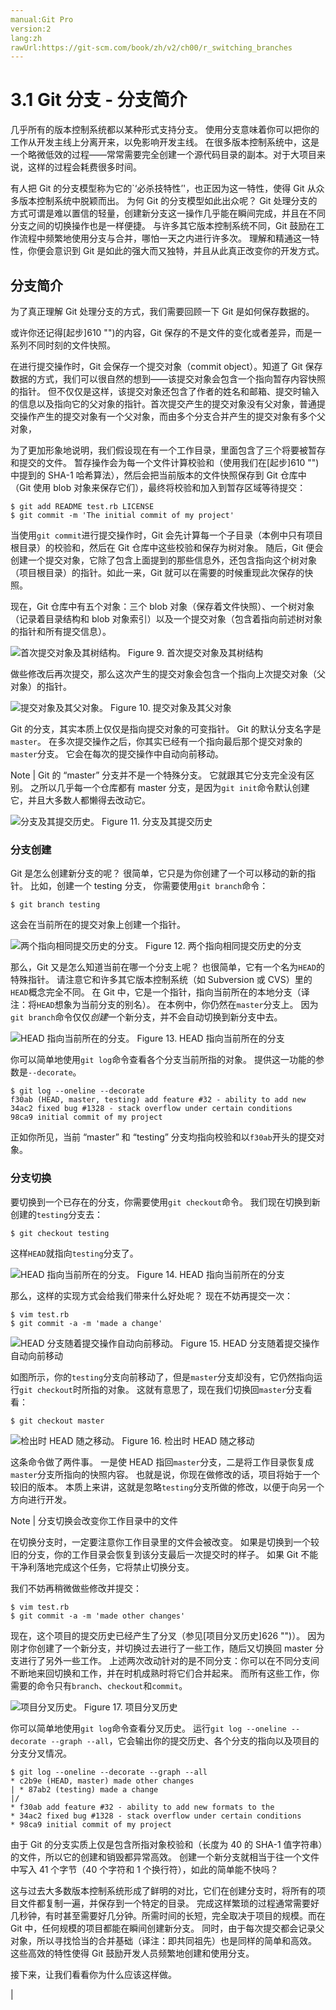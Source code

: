 ```yaml
---
manual:Git Pro
version:2
lang:zh
rawUrl:https://git-scm.com/book/zh/v2/ch00/r_switching_branches
---
```



# 3.1 Git 分支 - 分支简介


几乎所有的版本控制系统都以某种形式支持分支。 使用分支意味着你可以把你的工作从开发主线上分离开来，以免影响开发主线。 在很多版本控制系统中，这是一个略微低效的过程——常常需要完全创建一个源代码目录的副本。对于大项目来说，这样的过程会耗费很多时间。



有人把 Git 的分支模型称为它的`‘必杀技特性’&#39;，也正因为这一特性，使得 Git 从众多版本控制系统中脱颖而出。 为何 Git 的分支模型如此出众呢？ Git 处理分支的方式可谓是难以置信的轻量，创建新分支这一操作几乎能在瞬间完成，并且在不同分支之间的切换操作也是一样便捷。 与许多其它版本控制系统不同，Git 鼓励在工作流程中频繁地使用分支与合并，哪怕一天之内进行许多次。 理解和精通这一特性，你便会意识到 Git 是如此的强大而又独特，并且从此真正改变你的开发方式。


## 分支简介<a name="r_git_branches_overview"></a>


为了真正理解 Git 处理分支的方式，我们需要回顾一下 Git 是如何保存数据的。




或许你还记得[起步]610 "")的内容，Git 保存的不是文件的变化或者差异，而是一系列不同时刻的文件快照。




在进行提交操作时，Git 会保存一个提交对象（commit object）。知道了 Git 保存数据的方式，我们可以很自然的想到——该提交对象会包含一个指向暂存内容快照的指针。 但不仅仅是这样，该提交对象还包含了作者的姓名和邮箱、提交时输入的信息以及指向它的父对象的指针。首次提交产生的提交对象没有父对象，普通提交操作产生的提交对象有一个父对象，而由多个分支合并产生的提交对象有多个父对象，




为了更加形象地说明，我们假设现在有一个工作目录，里面包含了三个将要被暂存和提交的文件。 暂存操作会为每一个文件计算校验和（使用我们在[起步]610 "")中提到的 SHA-1 哈希算法），然后会把当前版本的文件快照保存到 Git 仓库中（Git 使用 blob 对象来保存它们），最终将校验和加入到暂存区域等待提交：



```
$ git add README test.rb LICENSE
$ git commit -m 'The initial commit of my project'
```




当使用`git commit`进行提交操作时，Git 会先计算每一个子目录（本例中只有项目根目录）的校验和，然后在 Git 仓库中这些校验和保存为树对象。 随后，Git 便会创建一个提交对象，它除了包含上面提到的那些信息外，还包含指向这个树对象（项目根目录）的指针。如此一来，Git 就可以在需要的时候重现此次保存的快照。




现在，Git 仓库中有五个对象：三个 blob 对象（保存着文件快照）、一个树对象（记录着目录结构和 blob 对象索引）以及一个提交对象（包含着指向前述树对象的指针和所有提交信息）。


![首次提交对象及其树结构。](%617.png "")
Figure 9. 首次提交对象及其树结构



做些修改后再次提交，那么这次产生的提交对象会包含一个指向上次提交对象（父对象）的指针。


![提交对象及其父对象。](%618.png "")
Figure 10. 提交对象及其父对象



Git 的分支，其实本质上仅仅是指向提交对象的可变指针。 Git 的默认分支名字是`master`。 在多次提交操作之后，你其实已经有一个指向最后那个提交对象的`master`分支。 它会在每次的提交操作中自动向前移动。



Note | Git 的 “master” 分支并不是一个特殊分支。 它就跟其它分支完全没有区别。 之所以几乎每一个仓库都有 master 分支，是因为`git init`命令默认创建它，并且大多数人都懒得去改动它。 


![分支及其提交历史。](%619.png "")
Figure 11. 分支及其提交历史


### 分支创建<a name="r_create_new_branch"></a>


Git 是怎么创建新分支的呢？ 很简单，它只是为你创建了一个可以移动的新的指针。 比如，创建一个 testing 分支， 你需要使用`git branch`命令：



```
$ git branch testing
```




这会在当前所在的提交对象上创建一个指针。


![两个指向相同提交历史的分支。](%620.png "")
Figure 12. 两个指向相同提交历史的分支



那么，Git 又是怎么知道当前在哪一个分支上呢？ 也很简单，它有一个名为`HEAD`的特殊指针。 请注意它和许多其它版本控制系统（如 Subversion 或 CVS）里的`HEAD`概念完全不同。 在 Git 中，它是一个指针，指向当前所在的本地分支（译注：将`HEAD`想象为当前分支的别名）。 在本例中，你仍然在`master`分支上。 因为`git branch`命令仅仅*创建*一个新分支，并不会自动切换到新分支中去。


![HEAD 指向当前所在的分支。](%621.png "")
Figure 13. HEAD 指向当前所在的分支



你可以简单地使用`git log`命令查看各个分支当前所指的对象。 提供这一功能的参数是`--decorate`。



```
$ git log --oneline --decorate
f30ab (HEAD, master, testing) add feature #32 - ability to add new
34ac2 fixed bug #1328 - stack overflow under certain conditions
98ca9 initial commit of my project
```




正如你所见，当前 “master” 和 “testing” 分支均指向校验和以`f30ab`开头的提交对象。




### 分支切换<a name="r_switching_branches"></a>


要切换到一个已存在的分支，你需要使用`git checkout`命令。 我们现在切换到新创建的`testing`分支去：



```
$ git checkout testing
```




这样`HEAD`就指向`testing`分支了。


![HEAD 指向当前所在的分支。](%624.png "")
Figure 14. HEAD 指向当前所在的分支



那么，这样的实现方式会给我们带来什么好处呢？ 现在不妨再提交一次：



```
$ vim test.rb
$ git commit -a -m 'made a change'
```


![HEAD 分支随着提交操作自动向前移动。](%622.png "")
Figure 15. HEAD 分支随着提交操作自动向前移动



如图所示，你的`testing`分支向前移动了，但是`master`分支却没有，它仍然指向运行`git checkout`时所指的对象。 这就有意思了，现在我们切换回`master`分支看看：



```
$ git checkout master
```


![检出时 HEAD 随之移动。](%623.png "")
Figure 16. 检出时 HEAD 随之移动



这条命令做了两件事。 一是使 HEAD 指回`master`分支，二是将工作目录恢复成`master`分支所指向的快照内容。 也就是说，你现在做修改的话，项目将始于一个较旧的版本。 本质上来讲，这就是忽略`testing`分支所做的修改，以便于向另一个方向进行开发。



Note | 分支切换会改变你工作目录中的文件


在切换分支时，一定要注意你工作目录里的文件会被改变。 如果是切换到一个较旧的分支，你的工作目录会恢复到该分支最后一次提交时的样子。 如果 Git 不能干净利落地完成这个任务，它将禁止切换分支。 




我们不妨再稍微做些修改并提交：



```
$ vim test.rb
$ git commit -a -m 'made other changes'
```




现在，这个项目的提交历史已经产生了分叉（参见[项目分叉历史]626 "")）。 因为刚才你创建了一个新分支，并切换过去进行了一些工作，随后又切换回 master 分支进行了另外一些工作。 上述两次改动针对的是不同分支：你可以在不同分支间不断地来回切换和工作，并在时机成熟时将它们合并起来。 而所有这些工作，你需要的命令只有`branch`、`checkout`和`commit`。


![项目分叉历史。](%625.png "")
Figure 17. 项目分叉历史



你可以简单地使用`git log`命令查看分叉历史。 运行`git log --oneline --decorate --graph --all`，它会输出你的提交历史、各个分支的指向以及项目的分支分叉情况。



```
$ git log --oneline --decorate --graph --all
* c2b9e (HEAD, master) made other changes
| * 87ab2 (testing) made a change
|/
* f30ab add feature #32 - ability to add new formats to the
* 34ac2 fixed bug #1328 - stack overflow under certain conditions
* 98ca9 initial commit of my project
```




由于 Git 的分支实质上仅是包含所指对象校验和（长度为 40 的 SHA-1 值字符串）的文件，所以它的创建和销毁都异常高效。 创建一个新分支就相当于往一个文件中写入 41 个字节（40 个字符和 1 个换行符），如此的简单能不快吗？




这与过去大多数版本控制系统形成了鲜明的对比，它们在创建分支时，将所有的项目文件都复制一遍，并保存到一个特定的目录。 完成这样繁琐的过程通常需要好几秒钟，有时甚至需要好几分钟。所需时间的长短，完全取决于项目的规模。而在 Git 中，任何规模的项目都能在瞬间创建新分支。 同时，由于每次提交都会记录父对象，所以寻找恰当的合并基础（译注：即共同祖先）也是同样的简单和高效。 这些高效的特性使得 Git 鼓励开发人员频繁地创建和使用分支。




接下来，让我们看看你为什么应该这样做。



|


